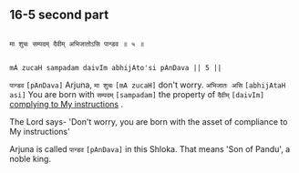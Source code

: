 ## 16-5 second part


```shloka-sa

मा शुचः सम्पदम् दैवीम् अभिजातोऽसि पान्डव ॥ ५ ॥

```
```shloka-sa-hk

mA zucaH sampadam daivIm abhijAto'si pAnDava || 5 ||

```
`पान्डव` `[pAnDava]` Arjuna, `मा शुचः` `[mA zucaH]` don't worry. `अभिजातः असि` `[abhijAtaH asi]` You are born with `सम्पदम्` `[sampadam]` the property of `दैवीम्` `[daivIm]` [complying to My instructions](Chapter_16.md#deva_asura)
.

The Lord says- 'Don't worry, you are born with the asset of compliance to My instructions' 

Arjuna is called 
`पान्डव` `[pAnDava]`
 in this Shloka. That means 'Son of Pandu', a noble king.


